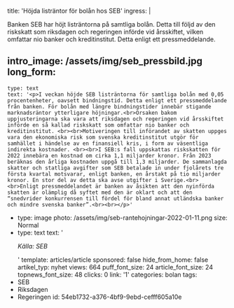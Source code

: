 title: 'Höjda listräntor för bolån hos SEB'
ingress: |
  <p>Banken SEB har höjt listräntorna på samtliga bolån. Detta till följd av den riskskatt som riksdagen och regeringen införde vid årsskiftet, vilken omfattar nio banker och kreditinstitut. Detta enligt ett pressmeddelande.
  </p>
  
intro_image: /assets/img/seb_pressbild.jpg
long_form:
  -
    type: text
    text: '<p>I veckan höjde SEB listräntorna för samtliga bolån med 0,05 procentenheter, oavsett bindningstid. Detta enligt ett pressmeddelande från banken. För bolån med längre bindningstider innebär stigande marknadsräntor ytterligare höjningar.<br>Orsaken bakom uppjusteringarna ska vara att riksdagen och regeringen vid årsskiftet införde en så kallad riskskatt som omfattar nio banker och kreditinstitut. <br><br>Motiveringen till införandet av skatten uppges vara den ekonomiska risk som svenska kreditinstitut utgör för samhället i händelse av en finansiell kris, i form av väsentliga indirekta kostnader. <br><br>I SEB:s fall uppskattas riskskatten för 2022 innebära en kostnad om cirka 1,1 miljarder kronor. Från 2023 beräknas den årliga kostnaden uppgå till 1,3 miljarder. De sammanlagda skatter och statliga avgifter som SEB betalade in under fjolårets tre första kvartal motsvarar, enligt banken, en årstakt på tio miljarder kronor. En stor del av detta ska avse utgifter i Sverige.<br><br>Enligt pressmeddelandet är banken av åsikten att den nyinförda skatten är olämplig då syftet med den är oklart och att den “snedvrider konkurrensen till fördel för bland annat utländska banker och mindre svenska banker”.<br><br></p>'
  -
    type: image
    photo: /assets/img/seb-rantehojningar-2022-01-11.png
    size: Normal
  -
    type: text
    text: '<p><i>Källa: SEB</i></p>'
template: articles/article
sponsored: false
hide_from_home: false
artikel_typ: nyhet
views: 664
puff_font_size: 24
article_font_size: 24
topnews_font_size: 48
clicks: 0
link: '1'
categories: bolan
tags:
  - SEB
  - Riksdagen
  - Regeringen
id: 54eb1732-a376-4bf9-9ebd-cefff605a10e

